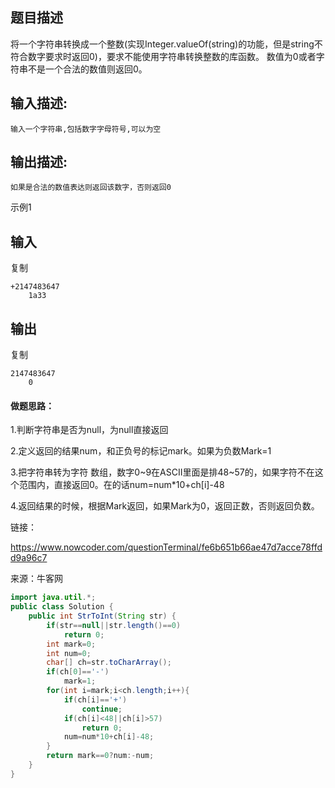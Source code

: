 ## 题目描述

将一个字符串转换成一个整数(实现Integer.valueOf(string)的功能，但是string不符合数字要求时返回0)，要求不能使用字符串转换整数的库函数。 数值为0或者字符串不是一个合法的数值则返回0。

## 输入描述:

```
输入一个字符串,包括数字字母符号,可以为空
```

## 输出描述:

```
如果是合法的数值表达则返回该数字，否则返回0
```

示例1

## 输入

复制

```
+2147483647
    1a33
```

## 输出

复制

```
2147483647
    0
```



#### 做题思路：

1.判断字符串是否为null，为null直接返回

2.定义返回的结果num，和正负号的标记mark。如果为负数Mark=1

3.把字符串转为字符 数组，数字0~9在ASCII里面是排48~57的，如果字符不在这个范围内，直接返回0。在的话num=num*10+ch[i]-48

4.返回结果的时候，根据Mark返回，如果Mark为0，返回正数，否则返回负数。

链接：

https://www.nowcoder.com/questionTerminal/fe6b651b66ae47d7acce78ffdd9a96c7

来源：牛客网

```java
import java.util.*;
public class Solution {
    public int StrToInt(String str) {
        if(str==null||str.length()==0)
            return 0;
        int mark=0;
        int num=0;
        char[] ch=str.toCharArray();
        if(ch[0]=='-')
            mark=1;
        for(int i=mark;i<ch.length;i++){
            if(ch[i]=='+')
                continue;
            if(ch[i]<48||ch[i]>57)
                return 0;
            num=num*10+ch[i]-48;
        }
        return mark==0?num:-num;
    }
}
```

